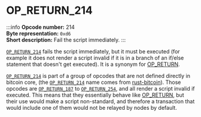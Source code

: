 # OP_RETURN_214
:::info
**Opcode number:** 214  
**Byte representation:** `0xd6`  
**Short description:** Fail the script immediately.
:::

[`OP_RETURN_214`](./OP_RETURN_214.md) fails the script immediately, but it must be executed (for example it does not render a script invalid if it is in a branch of an if/else statement that doesn't get executed). It is a synonym for [OP_RETURN](./OP_RETURN.md).

[`OP_RETURN_214`](./OP_RETURN_214.md) is part of a group of opcodes that are not defined directly in bitcoin core, (the [`OP_RETURN_214`](./OP_RETURN_214.md) name comes from [rust-bitcoin](https://docs.rs/bitcoin/latest/src/bitcoin/blockdata/opcodes.rs.html)). Those opcodes are [`OP_RETURN_187`](./OP_RETURN_187.md) to [`OP_RETURN_254`](./OP_RETURN_254.md), and all render a script invalid if executed. This means that they essentially behave like [OP_RETURN](./OP_RETURN.md), but their use would make a script non-standard, and therefore a transaction that would include one of them would not be relayed by nodes by default.
